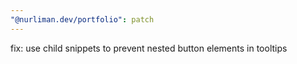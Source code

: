```yaml
---
"@nurliman.dev/portfolio": patch
---
```


fix: use child snippets to prevent nested button elements in tooltips
